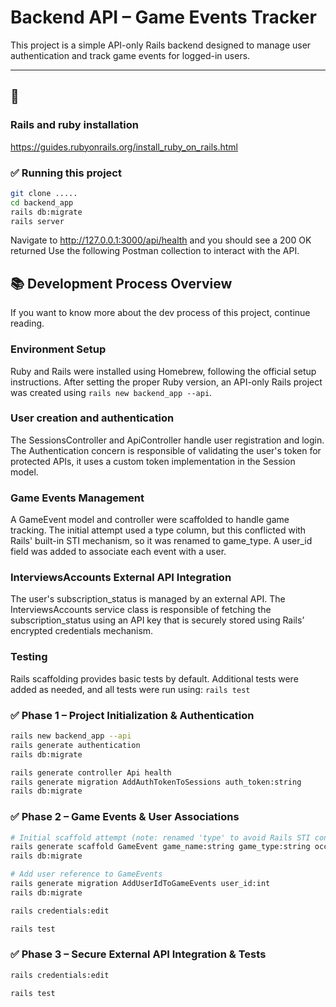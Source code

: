 # Backend API – Game Events Tracker

This project is a simple API-only Rails backend designed to manage user authentication and track game events for logged-in users.

---

## 🚀

### Rails and ruby installation

https://guides.rubyonrails.org/install_ruby_on_rails.html

### ✅ Running this project

```bash
git clone .....
cd backend_app
rails db:migrate
rails server
```

Navigate to http://127.0.0.1:3000/api/health and you should see a 200 OK returned
Use the following Postman collection to interact with the API.


## 📚 Development Process Overview
If you want to know more about the dev process of this project, continue reading.

### Environment Setup
Ruby and Rails were installed using Homebrew, following the official setup instructions. After setting the proper Ruby version, an API-only Rails project was created using `rails new backend_app --api`.

### User creation and authentication
The SessionsController and ApiController handle user registration and login. The Authentication concern is responsible of validating the user's token for protected APIs, it uses a custom token implementation in the Session model.

### Game Events Management
A GameEvent model and controller were scaffolded to handle game tracking. The initial attempt used a type column, but this conflicted with Rails' built-in STI mechanism, so it was renamed to game_type. A user_id field was added to associate each event with a user.

### InterviewsAccounts External API Integration
The user's subscription_status is managed by an external API. The InterviewsAccounts service class is responsible of fetching the subscription_status using an API key that is securely stored using Rails’ encrypted credentials mechanism.

### Testing
Rails scaffolding provides basic tests by default. Additional tests were added as needed, and all tests were run using: `rails test`


### ✅ Phase 1 – Project Initialization & Authentication

```bash
rails new backend_app --api
rails generate authentication
rails db:migrate

rails generate controller Api health
rails generate migration AddAuthTokenToSessions auth_token:string
rails db:migrate
```
### ✅ Phase 2 – Game Events & User Associations

```bash
# Initial scaffold attempt (note: renamed 'type' to avoid Rails STI conflict)
rails generate scaffold GameEvent game_name:string game_type:string occurred_at:datetime
rails db:migrate

# Add user reference to GameEvents
rails generate migration AddUserIdToGameEvents user_id:int
rails db:migrate

rails credentials:edit

rails test
```

### ✅ Phase 3 – Secure External API Integration & Tests

```bash
rails credentials:edit

rails test
```